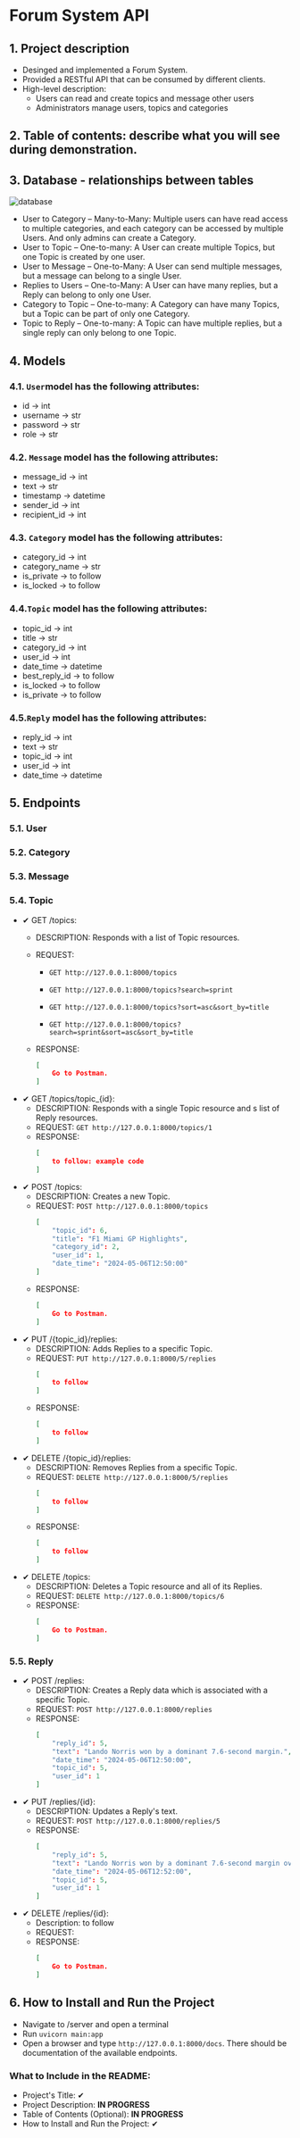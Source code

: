 # Forum System API


## 1. Project description
- Desinged and implemented a Forum System.
- Provided a RESTful API that can be consumed by different clients.
- High-level description:
    - Users can read and create topics and message other users
    - Administrators manage users, topics and categories

## 2. Table of contents: describe what you will see during demonstration.


## 3. Database - relationships between tables
![database](./database.png)

- User to Category – Many-to-Many: Multiple users can have read access to multiple categories, and each category can be accessed by multiple Users. And only admins can create a Category.
- User to Topic – One-to-many: A User can create multiple Topics, but one Topic is created by one user.
- User to Message – One-to-Many: A User can send multiple messages, but a message can belong to a single User.
- Replies to Users – One-to-Many:  A User can have many replies, but a Reply can belong to only one User.
- Category to Topic – One-to-many: A Category can have many Topics, but a Topic can be part of only one Category.
- Topic to Reply – One-to-many: A Topic can have multiple replies, but a single reply can only belong to one Topic.


## 4. Models
### 4.1. `User`model has the following attributes:
- id &rarr; int
- username &rarr; str
- password &rarr; str
- role &rarr; str

### 4.2. `Message` model has the following attributes:
- message_id &rarr; int 
- text &rarr; str
- timestamp &rarr; datetime
- sender_id &rarr; int
- recipient_id &rarr; int

### 4.3. `Category` model has the following attributes:
- category_id &rarr; int 
- category_name &rarr; str
- is_private &rarr;  to follow
- is_locked &rarr; to follow

### 4.4.`Topic` model has the following attributes:
- topic_id &rarr; int 
- title &rarr; str
- category_id &rarr; int
- user_id &rarr; int
- date_time &rarr; datetime
- best_reply_id &rarr; to follow
- is_locked &rarr; to follow
- is_private &rarr; to follow

### 4.5.`Reply` model has the following attributes:
- reply_id &rarr; int 
- text &rarr; str
- topic_id &rarr; int
- user_id &rarr; int
- date_time &rarr; datetime

## 5. Endpoints
### 5.1. User 

### 5.2. Category

### 5.3. Message 

### 5.4. Topic
- ✔ GET /topics:
    - DESCRIPTION: Responds with a list of Topic resources.
    - REQUEST: 

        - `GET http://127.0.0.1:8000/topics`

        - `GET http://127.0.0.1:8000/topics?search=sprint`

        - `GET http://127.0.0.1:8000/topics?sort=asc&sort_by=title`

        - `GET http://127.0.0.1:8000/topics?search=sprint&sort=asc&sort_by=title`

    - RESPONSE:
        ```json
        [
            Go to Postman.
        ]
        ```
- ✔ GET /topics/topic_{id}:
    - DESCRIPTION: Responds with a single Topic resource and s list of Reply resources.
    - REQUEST: `GET http://127.0.0.1:8000/topics/1` 
    - RESPONSE:
        ```json
        [
            to follow: example code
        ]
        ```
- ✔ POST /topics:
    - DESCRIPTION: Creates a new Topic.
    - REQUEST: `POST http://127.0.0.1:8000/topics` 
        ```json
        [
            "topic_id": 6,
            "title": "F1 Miami GP Highlights",
            "category_id": 2,
            "user_id": 1,
            "date_time": "2024-05-06T12:50:00"
        ]
        ```
    - RESPONSE:
        ```json
        [
            Go to Postman.
        ]
        ```
- ✔ PUT /{topic_id}/replies:
    - DESCRIPTION: Adds Replies to a specific Topic.
    - REQUEST: `PUT http://127.0.0.1:8000/5/replies` 
        ```json
        [
            to follow
        ]
        ```
    - RESPONSE:
        ```json
        [
            to follow
        ]
        ```
- ✔ DELETE /{topic_id}/replies:
    - DESCRIPTION: Removes Replies from a specific Topic.
    - REQUEST: `DELETE http://127.0.0.1:8000/5/replies` 
        ```json
        [
            to follow
        ]
        ```
    - RESPONSE:
        ```json
        [
            to follow
        ]
        ```
- ✔ DELETE /topics:
    - DESCRIPTION: Deletes a Topic resource and all of its Replies.
    - REQUEST: `DELETE http://127.0.0.1:8000/topics/6` 
    - RESPONSE:
        ```json
        [
            Go to Postman.
        ]
        ```

### 5.5. Reply  
- ✔ POST /replies:
    - DESCRIPTION: Creates a Reply data which is associated with a specific Topic.
    - REQUEST: `POST http://127.0.0.1:8000/replies` 
    - RESPONSE:
        ```json
        [
            "reply_id": 5,
            "text": "Lando Norris won by a dominant 7.6-second margin.",
            "date_time": "2024-05-06T12:50:00",
            "topic_id": 5,
            "user_id": 1
        ]
        ```
- ✔ PUT /replies/{id}:
    - DESCRIPTION: Updates a Reply's text.
    - REQUEST: `POST http://127.0.0.1:8000/replies/5` 
    - RESPONSE:
        ```json
        [
            "reply_id": 5,
            "text": "Lando Norris won by a dominant 7.6-second margin over Max Verstappen's Redbull.",
            "date_time": "2024-05-06T12:52:00",
            "topic_id": 5,
            "user_id": 1
        ]
        ```
- ✔ DELETE /replies/{id}:
    - Description: to follow
    - REQUEST: 
    - RESPONSE:
        ```json
        [
            Go to Postman.
        ]
        ```

## 6. How to Install and Run the Project
- Navigate to /server and open a terminal
- Run `uvicorn main:app`
- Open a browser and type `http://127.0.0.1:8000/docs`. There should be documentation of the available endpoints.


### What to Include in the README:
- Project's Title: ✔ 
- Project Description: **IN PROGRESS**
- Table of Contents (Optional): **IN PROGRESS**
- How to Install and Run the Project: ✔ 
